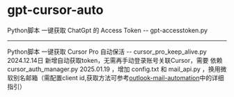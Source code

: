 # gpt-cursor-auto
Python脚本 一键获取 ChatGpt 的 Access Token    -- gpt-accesstoken.py
***********************************************************************************************
Python脚本 一键获取 Cursor Pro 自动保活        --  cursor_pro_keep_alive.py    
2024.12.14日 新增自动获取token，无需再手动登录账号关联Cursor，需要 依赖 cursor_auth_manager.py 
2025.01.19   ，增加 config.txt 和  mail_api.py ，换用微软别名邮箱（需配置client id,获取方法可参考[outlook-mail-automation](https://github.com/hmhm2022/outlook-mail-automation)中的详细指引）
